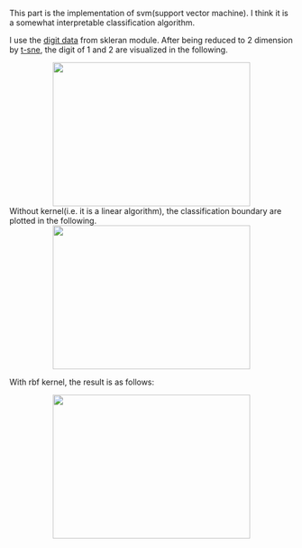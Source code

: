 This part is the implementation of svm(support vector machine). I think it is a somewhat interpretable classification algorithm.

I use the [digit data](http://scikit-learn.org/stable/modules/generated/sklearn.datasets.load_digits.html) from skleran module. After being reduced to 2 dimension by [t-sne](https://github.com/liziniu/machine_learning_2018_spring/blob/master/k-means/t-sne-tutorial.ipynb), the digit of 1 and 2 are visualized in the following.

<div align=center>
  <img src="https://github.com/liziniu/machine_learning_2018_spring/blob/master/svm/reduced_data.png" width="350" height="255">
</div>
Without kernel(i.e. it is a linear algorithm), the classification boundary are plotted in the following.

<div align=center>
  <img src="https://github.com/liziniu/machine_learning_2018_spring/blob/master/svm/svm_results.png" width="350" height="255">
</div>

With rbf kernel, the result is as follows:

<div align=center>
  <img src="https://github.com/liziniu/machine_learning_2018_spring/blob/master/svm/kernel_svm.png" width="350" height="255">
</div>
